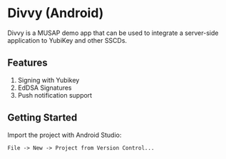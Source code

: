 # Divvy (Android)
Divvy is a MUSAP demo app that can be used to integrate a server-side application to YubiKey and other SSCDs.

## Features

1. Signing with Yubikey
2. EdDSA Signatures
3. Push notification support

## Getting Started

Import the project with Android Studio:

```File -> New -> Project from Version Control...```
